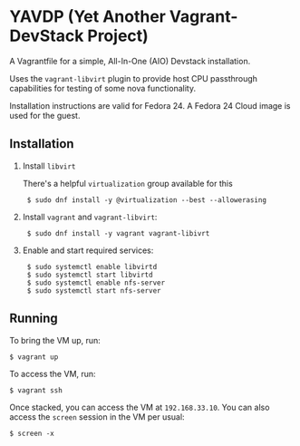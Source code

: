 # YAVDP (Yet Another Vagrant-DevStack Project)

A Vagrantfile for a simple, All-In-One (AIO) Devstack installation.

Uses the `vagrant-libvirt` plugin to provide host CPU passthrough capabilities
for testing of some nova functionality.

Installation instructions are valid for Fedora 24. A Fedora 24 Cloud image is
used for the guest.

## Installation

1. Install `libvirt`

    There's a helpful `virtualization` group available for this

        $ sudo dnf install -y @virtualization --best --allowerasing

2. Install `vagrant` and `vagrant-libvirt`:

        $ sudo dnf install -y vagrant vagrant-libivrt

3. Enable and start required services:

        $ sudo systemctl enable libvirtd
        $ sudo systemctl start libvirtd
        $ sudo systemctl enable nfs-server
        $ sudo systemctl start nfs-server

## Running

To bring the VM up, run:

    $ vagrant up

To access the VM, run:

    $ vagrant ssh

Once stacked, you can access the VM at `192.168.33.10`. You can also access
the `screen` session in the VM per usual:

    $ screen -x
